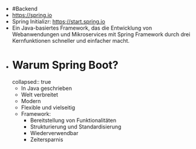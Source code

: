 - #Backend
- https://spring.io
- Spring Initializr: [https;//start.spring.io](https://start.spring.io)
- Ein Java-basiertes Framework, das die Entwicklung von Webanwendungen und Mikroservices mit Spring Framework durch drei Kernfunktionen schneller und einfacher macht.
- # Warum Spring Boot?
  collapsed:: true
	- In Java geschrieben
	- Welt verbreitet
	- Modern
	- Flexible und vielseitig
	- Framework:
		- Bereitstellung von Funktionalitäten
		- Strukturierung und Standardisierung
		- Wiederverwendbar
		- Zeitersparnis